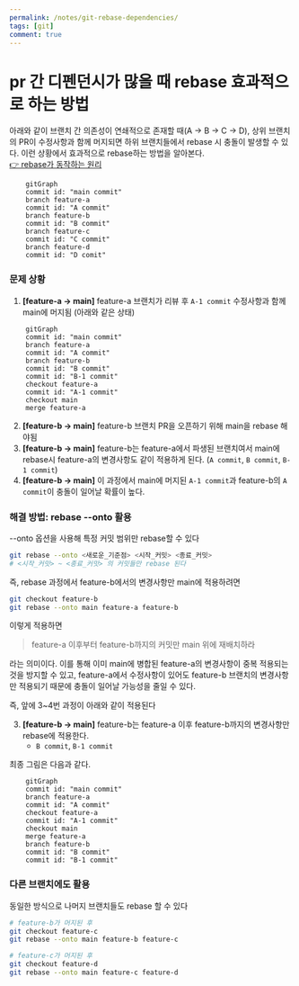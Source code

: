 ```yaml
---
permalink: /notes/git-rebase-dependencies/
tags: [git]
comment: true
---
```


# pr 간 디펜던시가 많을 때 rebase 효과적으로 하는 방법

아래와 같이 브랜치 간 의존성이 연쇄적으로 존재할 때(A → B → C → D), 상위 브랜치의 PR이 수정사항과 함께 머지되면 하위 브랜치들에서 rebase 시 충돌이 발생할 수 있다. 이런 상황에서 효과적으로 rebase하는 방법을 알아본다.  
[👉 rebase가 동작하는 원리](/notes/git-how-rebase-works/)

```mermaid
    gitGraph
    commit id: "main commit"
    branch feature-a
    commit id: "A commit"
    branch feature-b
    commit id: "B commit"
    branch feature-c
    commit id: "C commit"
    branch feature-d
    commit id: "D comit"

```

### 문제 상황

1. **[feature-a → main]** feature-a 브랜치가 리뷰 후 `A-1 commit` 수정사항과 함께 main에 머지됨 (아래와 같은 상태)

```mermaid
    gitGraph
    commit id: "main commit"
    branch feature-a
    commit id: "A commit"
    branch feature-b
    commit id: "B commit"
    commit id: "B-1 commit"
    checkout feature-a
    commit id: "A-1 commit"
    checkout main
    merge feature-a

```

2. **[feature-b → main]** feature-b 브랜치 PR을 오픈하기 위해 main을 rebase 해야됨
3. **[feature-b → main]** feature-b는 feature-a에서 파생된 브랜치여서 main에 rebase시 feature-a의 변경사항도 같이 적용하게 된다. (`A commit`, `B commit`, `B-1 commit`)
4. **[feature-b → main]** 이 과정에서 main에 머지된 `A-1 commit`과 feature-b의 `A commit`이 충돌이 일어날 확률이 높다.

### 해결 방법: rebase --onto 활용

--onto 옵션을 사용해 특정 커밋 범위만 rebase할 수 있다

```sh
git rebase --onto <새로운_기준점> <시작_커밋> <종료_커밋>
# <시작_커밋> ~ <종료_커밋> 의 커밋들만 rebase 된다
```

즉, rebase 과정에서 feature-b에서의 변경사항만 main에 적용하려면

```sh
git checkout feature-b
git rebase --onto main feature-a feature-b
```

이렇게 적용하면

> feature-a 이후부터 feature-b까지의 커밋만 main 위에 재배치하라

라는 의미이다. 이를 통해 이미 main에 병합된 feature-a의 변경사항이 중복 적용되는 것을 방지할 수 있고, feature-a에서 수정사항이 있어도 feature-b 브랜치의 변경사항만 적용되기 때문에 충돌이 일어날 가능성을 줄일 수 있다.

즉, 앞에 3~4번 과정이 아래와 같이 적용된다

3. **[feature-b → main]** feature-b는 feature-a 이후 feature-b까지의 변경사항만 rebase에 적용한다.
   - `B commit`, `B-1 commit`

최종 그림은 다음과 같다.

```mermaid
    gitGraph
    commit id: "main commit"
    branch feature-a
    commit id: "A commit"
    checkout feature-a
    commit id: "A-1 commit"
    checkout main
    merge feature-a
    branch feature-b
    commit id: "B commit"
    commit id: "B-1 commit"

```

### 다른 브랜치에도 활용

동일한 방식으로 나머지 브랜치들도 rebase 할 수 있다

```sh
# feature-b가 머지된 후
git checkout feature-c
git rebase --onto main feature-b feature-c

# feature-c가 머지된 후
git checkout feature-d
git rebase --onto main feature-c feature-d
```
